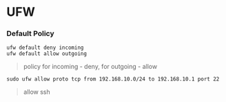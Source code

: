 # UFW
### Default Policy
```
ufw default deny incoming
ufw default allow outgoing
```
> policy for incoming - deny, for outgoing - allow
```
sudo ufw allow proto tcp from 192.168.10.0/24 to 192.168.10.1 port 22
```
> allow ssh

